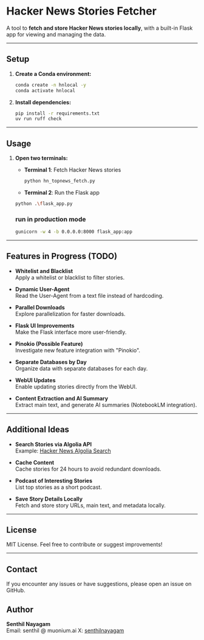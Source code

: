 
# Hacker News Stories Fetcher

A tool to **fetch and store Hacker News stories locally**, with a built-in Flask app for viewing and managing the data.

---

## Setup

1. **Create a Conda environment:**
   ```bash
   conda create -n hnlocal -y
   conda activate hnlocal
   ```

2. **Install dependencies:**
    ```bash
    pip install -r requirements.txt
    uv run ruff check
    ```

---

## Usage

1. **Open two terminals:**

   - **Terminal 1**: Fetch Hacker News stories  
     ```bash
     python hn_topnews_fetch.py
     ```

   - **Terminal 2**: Run the Flask app
    ```bash
    python .\flask_app.py
     ```

    ### run in production mode
    ```bash
    gunicorn -w 4 -b 0.0.0.0:8000 flask_app:app
     ```
---

## Features in Progress (TODO)

- **Whitelist and Blacklist**  
  Apply a whitelist or blacklist to filter stories.
  
- **Dynamic User-Agent**  
  Read the User-Agent from a text file instead of hardcoding.

- **Parallel Downloads**  
  Explore parallelization for faster downloads.

- **Flask UI Improvements**  
  Make the Flask interface more user-friendly.

- **Pinokio (Possible Feature)**  
  Investigate new feature integration with "Pinokio".

- **Separate Databases by Day**  
  Organize data with separate databases for each day.

- **WebUI Updates**  
  Enable updating stories directly from the WebUI.

- **Content Extraction and AI Summary**  
  Extract main text, and generate AI summaries (NotebookLM integration).

---

## Additional Ideas

- **Search Stories via Algolia API**  
  Example: [Hacker News Algolia Search](https://hn.algolia.com/?q=llama)

- **Cache Content**  
  Cache stories for 24 hours to avoid redundant downloads.

- **Podcast of Interesting Stories**  
  List top stories as a short podcast.

- **Save Story Details Locally**  
  Fetch and store story URLs, main text, and metadata locally.

---

## License

MIT License. Feel free to contribute or suggest improvements!

---

## Contact

If you encounter any issues or have suggestions, please open an issue on GitHub.

## Author

**Senthil Nayagam**  
Email: senthil @ muonium.ai
X: [senthilnayagam ](https://x.com/senthilnayagam)